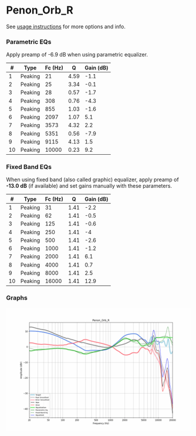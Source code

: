 # Penon_Orb_R
See [usage instructions](https://github.com/jaakkopasanen/AutoEq#usage) for more options and info.

### Parametric EQs
Apply preamp of -6.9 dB when using parametric equalizer.

|   # | Type    |   Fc (Hz) |    Q |   Gain (dB) |
|-----|---------|-----------|------|-------------|
|   1 | Peaking |        21 | 4.59 |        -1.1 |
|   2 | Peaking |        25 | 3.34 |        -0.1 |
|   3 | Peaking |        28 | 0.57 |        -1.7 |
|   4 | Peaking |       308 | 0.76 |        -4.3 |
|   5 | Peaking |       855 | 1.03 |        -1.6 |
|   6 | Peaking |      2097 | 1.07 |         5.1 |
|   7 | Peaking |      3573 | 4.32 |         2.2 |
|   8 | Peaking |      5351 | 0.56 |        -7.9 |
|   9 | Peaking |      9115 | 4.13 |         1.5 |
|  10 | Peaking |     10000 | 0.23 |         9.2 |

### Fixed Band EQs
When using fixed band (also called graphic) equalizer, apply preamp of **-13.0 dB** (if available) and set gains manually with these parameters.

|   # | Type    |   Fc (Hz) |    Q |   Gain (dB) |
|-----|---------|-----------|------|-------------|
|   1 | Peaking |        31 | 1.41 |        -2.2 |
|   2 | Peaking |        62 | 1.41 |        -0.5 |
|   3 | Peaking |       125 | 1.41 |        -0.6 |
|   4 | Peaking |       250 | 1.41 |        -4   |
|   5 | Peaking |       500 | 1.41 |        -2.6 |
|   6 | Peaking |      1000 | 1.41 |        -1.2 |
|   7 | Peaking |      2000 | 1.41 |         6.1 |
|   8 | Peaking |      4000 | 1.41 |         0.7 |
|   9 | Peaking |      8000 | 1.41 |         2.5 |
|  10 | Peaking |     16000 | 1.41 |        12.9 |

### Graphs
![](./Penon_Orb_R.png)
